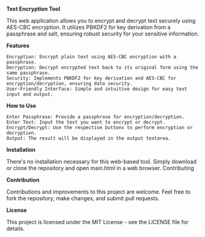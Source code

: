 **Text Encryption Tool**

This web application allows you to encrypt and decrypt text securely using AES-CBC encryption. It utilizes PBKDF2 for key derivation from a passphrase and salt, ensuring robust security for your sensitive information.

**Features**

    Encryption: Encrypt plain text using AES-CBC encryption with a passphrase.
    Decryption: Decrypt encrypted text back to its original form using the same passphrase.
    Security: Implements PBKDF2 for key derivation and AES-CBC for encryption/decryption, ensuring data security.
    User-Friendly Interface: Simple and intuitive design for easy text input and output.

**How to Use**

    Enter Passphrase: Provide a passphrase for encryption/decryption.
    Enter Text: Input the text you want to encrypt or decrypt.
    Encrypt/Decrypt: Use the respective buttons to perform encryption or decryption.
    Output: The result will be displayed in the output textarea.


**Installation**

There's no installation necessary for this web-based tool. Simply download or clone the repository and open main.html in a web browser.
Contributing

**Contribution**

Contributions and improvements to this project are welcome. Feel free to fork the repository, make changes, and submit pull requests.

**License**

This project is licensed under the MIT License - see the LICENSE file for details.
